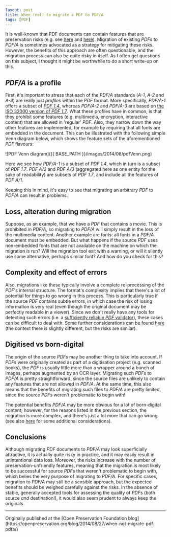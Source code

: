 ```yaml
---
layout: post
title: When (not) to migrate a PDF to PDF/A
tags: [PDF]
---
```


It is well-known that PDF documents can contain features that are preservation risks (e.g. see [here](https://web.archive.org/web/20130515073645/http://libraries.stackexchange.com/questions/964/what-preservation-risks-are-associated-with-the-pdf-file-format) and [here](http://wiki.opf-labs.org/display/TR/Portable+Document+Format)). Migration of existing *PDF*s to *PDF/A* is sometimes advocated as a strategy for mitigating these risks. However, the benefits of this approach are often questionable, and the migration process can also be quite risky in itself. As I often get questions on this subject, I thought it might be worthwhile to do a short write-up on this.

<!-- more -->

## *PDF/A* is a profile

First, it's important to stress that each of the *PDF/A* standards (*A-1*, *A-2* and *A-3*) are really just *profiles* within the *PDF* format. More specifically, *PDF/A-1* offers a subset of [*PDF 1.4*](http://acroeng.adobe.com/PDFReference/PDF_1.4/PDF%20Reference%201.4.pdf), whereas *PDF/A-2* and *PDF/A-3* are based on [the ISO 32000 version of *PDF 1.7*](http://acroeng.adobe.com/PDFReference/ISO32000/PDF32000-Adobe.pdf). What  these profiles have in common, is that they prohibit some features (e.g. multimedia, encryption, interactive content) that are allowed in 'regular' *PDF*. Also, they narrow down the way other features are implemented, for example by requiring that all fonts are embedded in the document. This can be illustrated with the following simple Venn diagram below, which shows the feature sets of the aforementioned *PDF* flavours:

![PDF Venn diagram]({{ BASE_PATH }}/images/2014/08/pdfVenn.png)

Here we see how *PDF/A-1* is a subset of *PDF 1.4*, which in turn is a subset of *PDF 1.7*. *PDF A/2* and *PDF A/3* (aggregated here as one entity for the sake of readability) are subsets of *PDF 1.7*, and include all the features of *PDF A/1*.  

Keeping this in mind, it's easy to see that migrating an arbitrary *PDF* to *PDF/A* can result in problems.

## Loss, alteration during migration

Suppose, as an example, that we have a *PDF* that contains a movie. This is prohibited in *PDF/A*, so migrating to *PDF/A* will simply result in the loss of the multimedia content. Another example are fonts: all fonts in a *PDF/A* document must be embedded. But what happens if the source *PDF* uses non-embedded fonts that are not available on the machine on which the migration is run? Will the  migration tool exit with a warning, or will it silently use some alternative, perhaps similar font? And how do you check for this?

## Complexity and effect of errors

Also, migrations like these typically involve a complete re-processing of the *PDF*'s internal structure. The format's complexity implies that there's a lot of potential for things to go wrong in this process. This is particularly true if the source *PDF* contains subtle errors, in which case the risk of losing information is very real (even though the original document may be perfectly readable in a viewer). Since we don't really have any tools for detecting such errors (i.e. a [sufficiently reliable *PDF* validator](http://duff-johnson.com/wp-content/uploads/2014/01/PDFValidationDreamOrYawn.pdf)), these cases can be difficult to deal with. Some further considerations can be found [here](http://web.archive.org/web/20130605142355/http://libraries.stackexchange.com/questions/1117/converting-invalid-pdfs-or-not-for-digital-preservation) (the context there is slightly different, but the risks are similar).

## Digitised vs born-digital

The origin of the source *PDF*s may be another thing to take into account. If *PDF*s were originally created as part of a digitisation project (e.g. scanned books), the *PDF* is usually little more than a wrapper around a bunch of images, perhaps augmented by an OCR layer. Migrating such *PDF*s to *PDF/A* is pretty straightforward, since the source files are unlikely to contain any features that are not allowed in *PDF/A*. At the same time, this also means that the benefits of migrating such files to *PDF/A* are pretty limited, since the source *PDF*s weren't problematic to begin with!

The potential benefits *PDF/A* may be more obvious for a lot of born-digital content; however, for the reasons listed in the previous section, the migration is more complex, and there's just a lot more that can go wrong (see also [here](http://qanda.digipres.org/19/what-are-the-benefits-and-risks-of-using-the-pdf-a-file-format?show=21#a21) for some additional considerations).

## Conclusions

Although migrating *PDF* documents to *PDF/A* may look superficially attractive, it is actually quite risky in practice, and it may easily result in unintentional data loss. Moreover, the risks increase with the number of preservation-unfriendly features, meaning that the migration is most likely to be successful for source *PDF*s that weren't problematic to begin with, which belies the very purpose of migrating to *PDF/A*. For specific cases, migration to *PDF/A* may still be a sensible approach, but the expected benefits should be weighed carefully against the risks. In the absence of stable, generally accepted tools for assessing the quality of *PDF*s (both source *and* destination!), it would also seem prudent to always keep the originals.

<hr>
Originally published at the [Open Preservation Foundation blog](https://openpreservation.org/blog/2014/08/27/when-not-migrate-pdf-pdfa/)
